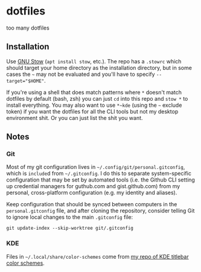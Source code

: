 # dotfiles

too many dotfiles

## Installation

Use [GNU Stow](https://www.gnu.org/software/stow/) (`apt install stow`, etc.). The repo has a `.stowrc` which should target your home directory as the installation directory, but in some cases the `~` may not be evaluated and you'll have to specify `--target="$HOME"`.

If you're using a shell that does match patterns where `*` doesn't match dotfiles by default (bash, zsh) you can just `cd` into this repo and `stow *` to install everything. You may also want to use `*~kde` (using the `~` exclude token) if you want the dotfiles for all the CLI tools but not my desktop environment shit. Or you can just list the shit you want.

## Notes

### Git

Most of my git configuration lives in `~/.config/git/personal.gitconfig`, which is `include`d from `~/.gitconfig`. I do this to separate system-specific configuration that may be set by automated tools (i.e. the Github CLI setting up credential managers for guthub.com and gist.github.com) from my personal, cross-platform configuration (e.g. my identity and aliases).

Keep configuration that should be synced between computers in the `personal.gitconfig` file, and after cloning the repository, consider telling Git to ignore local changes to the main `.gitconfig` file:

    git update-index --skip-worktree git/.gitconfig

### KDE

Files in `~/.local/share/color-schemes` come from [my repo of KDE titlebar color schemes](https://github.com/eritbh/kde-application-titlebar-themes).
